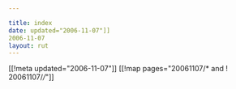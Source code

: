 ```yaml
---

title: index
date: updated="2006-11-07"]]
2006-11-07
layout: rut
---
```


[[!meta updated="2006-11-07"]]
[[!map pages="20061107/* and ! 20061107/*/*"]]
